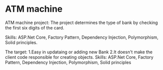 # ATM machine 
ATM machine project:
The project determines the type of bank by checking the first six digits of the card.

Skills: 
ASP.Net Core, Factory Pattern, Dependency Injection, Polymorphism, Solid principles.

The target: 
1.Easy in updataing or adding new Bank
2.It doesn't make the client code responsible for creating objects.
Skills: 
ASP.Net Core, Factory Pattern, Dependency Injection, Polymorphism, Solid principles





 
